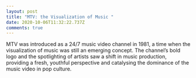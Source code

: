 ```yaml
---
layout: post
title: "MTV: the Visualization of Music "
date: 2020-10-06T11:32:22.737Z
comments: true
---
```

MTV was introduced as a 24/7 music video channel in 1981, a time when the visualization of music was still an emerging concept. The channel’s bold logo and the spotlighting of artists saw a shift in music production, providing a fresh, youthful perspective and catalysing the dominance of the music video in pop culture.